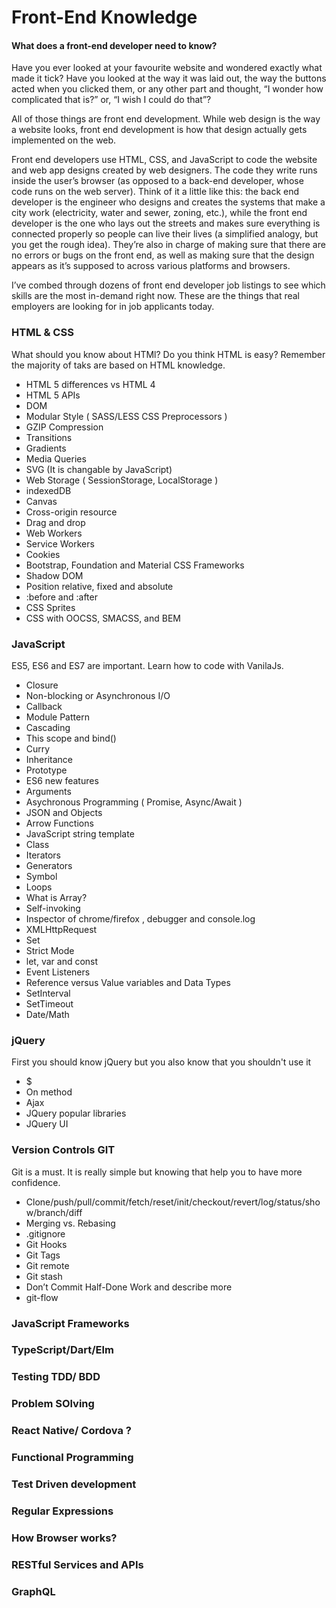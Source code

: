 Front-End Knowledge
===================


#### <i class="icon-pencil"></i> What does a front-end developer need to know?

Have you ever looked at your favourite website and wondered exactly what made it tick? Have you looked at the way it was laid out, the way the buttons acted when you clicked them, or any other part and thought, “I wonder how complicated that is?” or, “I wish I could do that”?

All of those things are front end development. While web design is the way a website looks, front end development is how that design actually gets implemented on the web.

Front end developers use HTML, CSS, and JavaScript to code the website and web app designs created by web designers. The code they write runs inside the user’s browser (as opposed to a back-end developer, whose code runs on the web server). Think of it a little like this: the back end developer is the engineer who designs and creates the systems that make a city work (electricity, water and sewer, zoning, etc.), while the front end developer is the one who lays out the streets and makes sure everything is connected properly so people can live their lives (a simplified analogy, but you get the rough idea). They’re also in charge of making sure that there are no errors or bugs on the front end, as well as making sure that the design appears as it’s supposed to across various platforms and browsers.

I’ve combed through dozens of front end developer job listings to see which skills are the most in-demand right now. These are the things that real employers are looking for in job applicants today.

### HTML & CSS
What should you know about HTMl? Do you think HTML is easy? Remember the majority of taks are based on HTML knowledge.

 - HTML 5 differences vs HTML 4
 - HTML 5 APIs
 - DOM
 - Modular Style ( SASS/LESS CSS Preprocessors )
 - GZIP Compression
 - Transitions
 - Gradients
 - Media Queries
 - SVG (It is changable by JavaScript)
 - Web Storage ( SessionStorage, LocalStorage )
 - indexedDB
 - Canvas
 - Cross-origin resource
 - Drag and drop
 - Web Workers
 - Service Workers
 - Cookies
 - Bootstrap, Foundation and Material CSS Frameworks
 - Shadow DOM
 - Position relative, fixed and absolute
 - :before and :after
 - CSS Sprites
 - CSS with OOCSS, SMACSS, and BEM

### JavaScript
ES5, ES6 and ES7 are important. Learn how to code with VanilaJs.

 - Closure
 - Non-blocking or Asynchronous I/O
 - Callback
 - Module Pattern
 - Cascading
 - This scope and bind()
 - Curry
 - Inheritance
 - Prototype
 - ES6 new features
 - Arguments
 - Asychronous Programming ( Promise, Async/Await )
 - JSON and Objects
 - Arrow Functions
 - JavaScript string template
 - Class
 - Iterators
 - Generators
 - Symbol
 - Loops
 - What is Array?
 - Self-invoking
 - Inspector of chrome/firefox , debugger and console.log
 - XMLHttpRequest
 - Set
 - Strict Mode
 - let, var and const
 - Event Listeners
 - Reference versus Value variables and Data Types
 - SetInterval
 - SetTimeout
 - Date/Math

### jQuery
First you should know jQuery but you also know that you shouldn't use it

 - $
 - On method
 - Ajax
 - JQuery popular libraries
 - JQuery UI

### Version Controls GIT
Git is a must. It is really simple but knowing that help you to have more confidence.

  - Clone/push/pull/commit/fetch/reset/init/checkout/revert/log/status/show/branch/diff
  - Merging vs. Rebasing
  - .gitignore
  - Git Hooks
  - Git Tags
  - Git remote
  - Git stash
  - Don’t Commit Half-Done Work and describe more
  - git-flow




### JavaScript Frameworks
### TypeScript/Dart/Elm
### Testing TDD/ BDD
### Problem SOlving
### React Native/ Cordova ?
### Functional Programming
### Test Driven development
### Regular Expressions
### How Browser works?
### RESTful Services and APIs
### GraphQL
